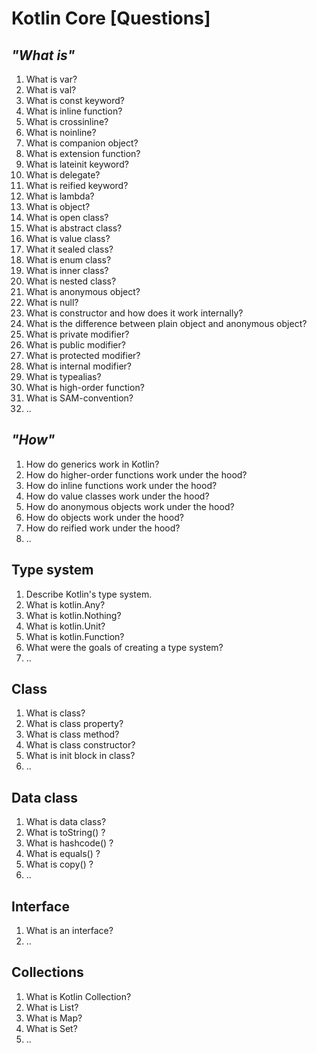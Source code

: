 # Kotlin Core [Questions]

## *"What is"*
1. What is var?
2. What is val?
3. What is const keyword?
4. What is inline function?
5. What is crossinline?
6. What is noinline?
7. What is companion object?
8. What is extension function?
9. What is lateinit keyword?
10. What is delegate?
11. What is reified keyword?
12. What is lambda?
13. What is object?
14. What is open class?
15. What is abstract class?
16. What is value class?
17. What it sealed class?
18. What is enum class?
19. What is inner class?
20. What is nested class?
21. What is anonymous object?
22. What is null?
23. What is constructor and how does it work internally?
24. What is the difference between plain object and anonymous object?
25. What is private modifier?
26. What is public modifier?
27. What is protected modifier?
28. What is internal modifier?
29. What is typealias?
30. What is high-order function?
31. What is SAM-convention?
32. ..

## *"How"*
1. How do generics work in Kotlin?
2. How do higher-order functions work under the hood?
3. How do inline functions work under the hood?
4. How do value classes work under the hood?
5. How do anonymous objects work under the hood?
6. How do objects work under the hood?
7. How do reified work under the hood?
8. ..

## Type system
1. Describe Kotlin's type system.
2. What is kotlin.Any?
3. What is kotlin.Nothing?
4. What is kotlin.Unit?
5. What is kotlin.Function?
6. What were the goals of creating a type system?
7. ..

## Class
1. What is class?
2. What is class property?
3. What is class method?
4. What is class constructor?
5. What is init block in class?
6. ..

## Data class
1. What is data class?
2. What is toString() ?
3. What is hashcode() ?
4. What is equals() ?
5. What is copy() ?
6. ..

## Interface
1. What is an interface?
2. ..

## Collections
1. What is Kotlin Collection?
2. What is List?
3. What is Map?
4. What is Set?
5. ..